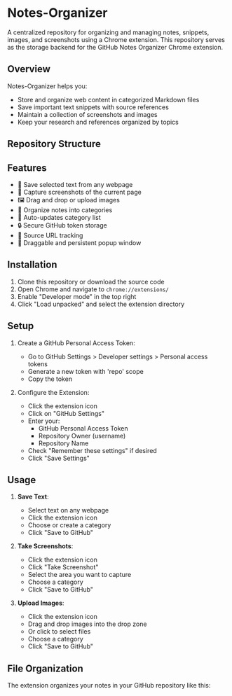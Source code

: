 # Notes-Organizer

A centralized repository for organizing and managing notes, snippets, images, and screenshots using a Chrome extension. This repository serves as the storage backend for the GitHub Notes Organizer Chrome extension.

## Overview

Notes-Organizer helps you:
- Store and organize web content in categorized Markdown files
- Save important text snippets with source references
- Maintain a collection of screenshots and images
- Keep your research and references organized by topics

## Repository Structure

## Features

- 📝 Save selected text from any webpage
- 📸 Capture screenshots of the current page
- 🖼️ Drag and drop or upload images
- 📁 Organize notes into categories
- 🔄 Auto-updates category list
- 🔒 Secure GitHub token storage
- 🎯 Source URL tracking
- 📱 Draggable and persistent popup window

## Installation

1. Clone this repository or download the source code
2. Open Chrome and navigate to `chrome://extensions/`
3. Enable "Developer mode" in the top right
4. Click "Load unpacked" and select the extension directory

## Setup

1. Create a GitHub Personal Access Token:
   - Go to GitHub Settings > Developer settings > Personal access tokens
   - Generate a new token with 'repo' scope
   - Copy the token

2. Configure the Extension:
   - Click the extension icon
   - Click on "GitHub Settings"
   - Enter your:
     - GitHub Personal Access Token
     - Repository Owner (username)
     - Repository Name
   - Check "Remember these settings" if desired
   - Click "Save Settings"

## Usage

1. **Save Text**:
   - Select text on any webpage
   - Click the extension icon
   - Choose or create a category
   - Click "Save to GitHub"

2. **Take Screenshots**:
   - Click the extension icon
   - Click "Take Screenshot"
   - Select the area you want to capture
   - Choose a category
   - Click "Save to GitHub"

3. **Upload Images**:
   - Click the extension icon
   - Drag and drop images into the drop zone
   - Or click to select files
   - Choose a category
   - Click "Save to GitHub"

## File Organization

The extension organizes your notes in your GitHub repository like this: 